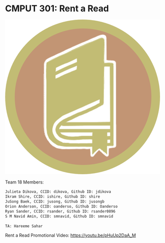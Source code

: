 # CMPUT 301: Rent a Read

![appicon](./app_icon.png)

Team 18 Members:
```
Julieta Dikova, CCID: dikova, Github ID: jdikova
Ikram Shire, CCID: ishire, Github ID: shire
JuSong Baek, CCID: jusong, Github ID: jusongb
Orion Anderson, CCID: oanderso, Github ID: Oanderso
Ryan Sander, CCID: rsander, Github ID: rsander0896
S M Navid Amin, CCID: smnavid, Github ID: smnavid

TA: Hareeme Sahar
```

Rent a Read Promotional Video: https://youtu.be/pHuUp2DaA_M
